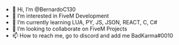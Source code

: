 - 👋 Hi, I’m @BernardoC130
- 👀 I’m interested in FiveM Development
- 🌱 I’m currently learning LUA, PY, JS, JSON, REACT, C, C#
- 💞️ I’m looking to collaborate on FiveM Projects
- 📫 How to reach me, go to discord and add me BadKarma#0010

<!---
BernardoC130/BernardoC130 is a ✨ special ✨ repository because its `README.md` (this file) appears on your GitHub profile.
You can click the Preview link to take a look at your changes.
--->
